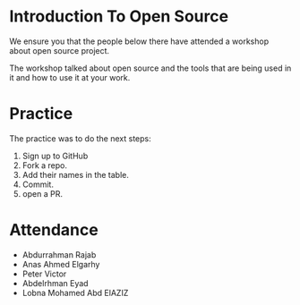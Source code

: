 # Introduction To Open Source

We ensure you that the people below there have attended a workshop about open source project. 

The workshop talked about open source and the tools that are being used in it and how to use it at your work.

# Practice

The practice was to do the next steps: 

1. Sign up to GitHub
2. Fork a repo. 
3. Add their names in the table. 
4. Commit. 
5. open a PR. 


# Attendance 
- Abdurrahman Rajab 
- Anas Ahmed Elgarhy
- Peter Victor
- Abdelrhman Eyad 
- Lobna Mohamed Abd ElAZIZ
